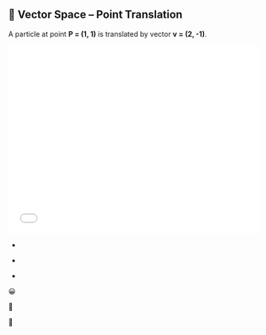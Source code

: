 ## 🧮 Vector Space – Point Translation

A particle at point **P = (1, 1)** is translated by vector **v = (2, -1)**.

<div style="position:relative; width:100%; max-width:800px; aspect-ratio:4/3;">
    <iframe src="Exercise/Vector_Spaces_1.html" 
        width="100%" 
        height="100%"
        loading="lazy"
        style="border:none;"></iframe>
        </div>

*

-

+


😀

🤬

😬
